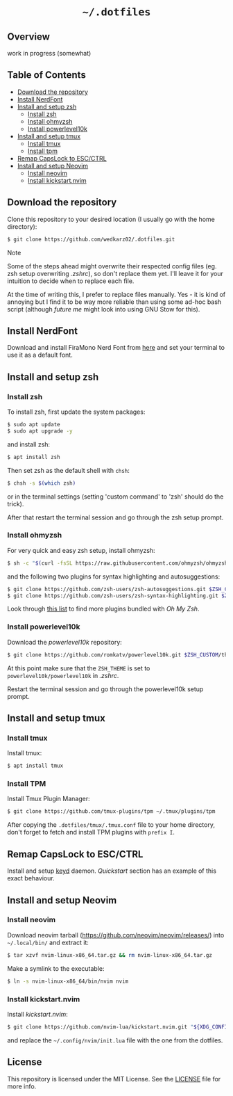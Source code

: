 
<div align="center">
    <h1>
        <code> ~/.dotfiles </code>
    </h1>
</div>

## Overview

work in progress (somewhat)

## Table of Contents

- [Download the repository](#download-the-repository)
- [Install NerdFont](#install-nerdfont)
- [Install and setup zsh](#install-and-setup-zsh)
    - [Install zsh](#install-zsh)
    - [Install ohmyzsh](#install-ohmyzsh)
    - [Install powerlevel10k](#install-powerlevel10k)
- [Install and setup tmux](#install-and-setup-tmux)
    - [Install tmux](#install-tmux)
    - [Install tpm](#install-tpm)
- [Remap CapsLock to ESC/CTRL](#remap-capslock-to-escctrl)
- [Install and setup Neovim](#install-and-setup-neovim)
    - [Install neovim](#install-neovim)
    - [Install kickstart.nvim](#install-kickstartnvim)

## Download the repository

Clone this repository to your desired location (I usually go with the home directory):
```sh
$ git clone https://github.com/wedkarz02/.dotfiles.git
```

> [!NOTE]
> Some of the steps ahead might overwrite their respected config files (eg. zsh setup overwriting *.zshrc*), so don't replace them yet. I'll leave it for your intuition to decide when to replace each file.
> 
> At the time of writing this, I prefer to replace files manually. Yes - it is kind of annoying but I find it to be way more reliable than using some ad-hoc bash script (although *future me* might look into using GNU Stow for this).

## Install NerdFont

Download and install FiraMono Nerd Font from [here](https://www.nerdfonts.com/) and set your terminal to use it as a default font.

## Install and setup zsh

### Install zsh

To install zsh, first update the system packages:
```sh
$ sudo apt update
$ sudo apt upgrade -y
```

and install zsh:
```sh
$ apt install zsh
```

Then set zsh as the default shell with ```chsh```:
```sh
$ chsh -s $(which zsh)
```

or in the terminal settings (setting 'custom command' to 'zsh' should do the trick).

After that restart the terminal session and go through the zsh setup prompt.

### Install ohmyzsh

For very quick and easy zsh setup, install ohmyzsh:
```sh
$ sh -c "$(curl -fsSL https://raw.githubusercontent.com/ohmyzsh/ohmyzsh/master/tools/install.sh)"
```

and the following two plugins for syntax highlighting and autosuggestions:
```sh
$ git clone https://github.com/zsh-users/zsh-autosuggestions.git $ZSH_CUSTOM/plugins/zsh-autosuggestions
$ git clone https://github.com/zsh-users/zsh-syntax-highlighting.git $ZSH_CUSTOM/plugins/zsh-syntax-highlighting
```

Look through [this list](https://github.com/ohmyzsh/ohmyzsh/wiki/Plugins) to find more plugins bundled with *Oh My Zsh*.

### Install powerlevel10k

Download the *powerlevel10k* repository:
```sh
$ git clone https://github.com/romkatv/powerlevel10k.git $ZSH_CUSTOM/themes/powerlevel10k
```

At this point make sure that the `ZSH_THEME` is set to `powerlevel10k/powerlevel10k` in *.zshrc*.

Restart the terminal session and go through the powerlevel10k setup prompt.

## Install and setup tmux

### Install tmux

Install tmux:
```sh
$ apt install tmux
```

### Install TPM

Install Tmux Plugin Manager:
```sh
$ git clone https://github.com/tmux-plugins/tpm ~/.tmux/plugins/tpm
```

After copying the `.dotfiles/tmux/.tmux.conf` file to your home directory, don't forget to fetch and install TPM plugins with `prefix I`.

## Remap CapsLock to ESC/CTRL

Install and setup [keyd](https://github.com/rvaiya/keyd) daemon. *Quickstart* section has an example of this exact behaviour.

## Install and setup Neovim

### Install neovim

Download neovim tarball (https://github.com/neovim/neovim/releases/) into `~/.local/bin/` and extract it:
```sh
$ tar xzvf nvim-linux-x86_64.tar.gz && rm nvim-linux-x86_64.tar.gz
```

Make a symlink to the executable:
```sh
$ ln -s nvim-linux-x86_64/bin/nvim nvim
```

### Install kickstart.nvim

Install *kickstart.nvim*:
```sh
$ git clone https://github.com/nvim-lua/kickstart.nvim.git "${XDG_CONFIG_HOME:-$HOME/.config}"/nvim
```

and replace the `~/.config/nvim/init.lua` file with the one from the dotfiles.

## License

This repository is licensed under the MIT License. See the [LICENSE](https://github.com/wedkarz02/.dotfiles/blob/main/LICENSE) file for more info.


